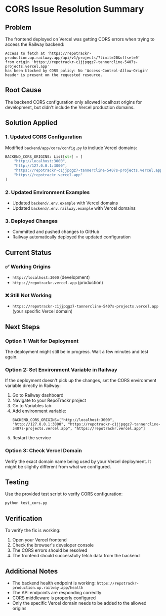 # CORS Issue Resolution Summary

## Problem
The frontend deployed on Vercel was getting CORS errors when trying to access the Railway backend:
```
Access to fetch at 'https://repotrackr-production.up.railway.app/api/v1/projects/?limit=20&offset=0' 
from origin 'https://repotrackr-c1jjpqgz7-tannercline-5407s-projects.vercel.app' 
has been blocked by CORS policy: No 'Access-Control-Allow-Origin' header is present on the requested resource.
```

## Root Cause
The backend CORS configuration only allowed localhost origins for development, but didn't include the Vercel production domains.

## Solution Applied

### 1. Updated CORS Configuration
Modified `backend/app/core/config.py` to include Vercel domains:

```python
BACKEND_CORS_ORIGINS: List[str] = [
    "http://localhost:3000", 
    "http://127.0.0.1:3000",
    "https://repotrackr-c1jjpqgz7-tannercline-5407s-projects.vercel.app",
    "https://repotrackr.vercel.app"
]
```

### 2. Updated Environment Examples
- Updated `backend/.env.example` with Vercel domains
- Updated `backend/.env.railway.example` with Vercel domains

### 3. Deployed Changes
- Committed and pushed changes to GitHub
- Railway automatically deployed the updated configuration

## Current Status

### ✅ Working Origins
- `http://localhost:3000` (development)
- `https://repotrackr.vercel.app` (production)

### ❌ Still Not Working
- `https://repotrackr-c1jjpqgz7-tannercline-5407s-projects.vercel.app` (your specific Vercel domain)

## Next Steps

### Option 1: Wait for Deployment
The deployment might still be in progress. Wait a few minutes and test again.

### Option 2: Set Environment Variable in Railway
If the deployment doesn't pick up the changes, set the CORS environment variable directly in Railway:

1. Go to Railway dashboard
2. Navigate to your RepoTrackr project
3. Go to Variables tab
4. Add environment variable:
   ```
   BACKEND_CORS_ORIGINS=["http://localhost:3000", "http://127.0.0.1:3000", "https://repotrackr-c1jjpqgz7-tannercline-5407s-projects.vercel.app", "https://repotrackr.vercel.app"]
   ```
5. Restart the service

### Option 3: Check Vercel Domain
Verify the exact domain name being used by your Vercel deployment. It might be slightly different from what we configured.

## Testing

Use the provided test script to verify CORS configuration:
```bash
python test_cors.py
```

## Verification

To verify the fix is working:
1. Open your Vercel frontend
2. Check the browser's developer console
3. The CORS errors should be resolved
4. The frontend should successfully fetch data from the backend

## Additional Notes

- The backend health endpoint is working: `https://repotrackr-production.up.railway.app/health`
- The API endpoints are responding correctly
- CORS middleware is properly configured
- Only the specific Vercel domain needs to be added to the allowed origins
